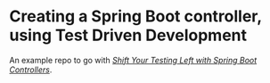# Creating a Spring Boot controller, using Test Driven Development

An example repo to go with [_Shift Your Testing Left with Spring Boot Controllers_](https://www.jvt.me/posts/2021/11/28/spring-boot-controller-tdd/).

